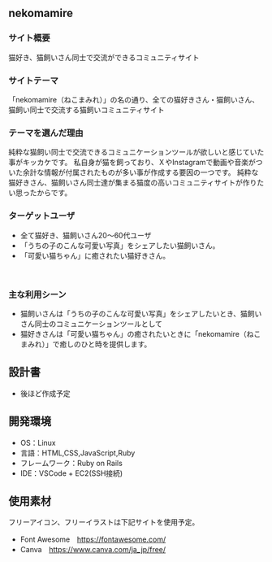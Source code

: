 ## nekomamire 

### サイト概要
猫好き、猫飼いさん同士で交流ができるコミュニティサイト

### サイトテーマ
「nekomamire（ねこまみれ）」の名の通り、全ての猫好きさん・猫飼いさん、猫飼い同士で交流する猫飼いコミュニティサイト
​

### テーマを選んだ理由
純粋な猫飼い同士で交流できるコミュニケーションツールが欲しいと感じていた事がキッカケです。
私自身が猫を飼っており、ＸやInstagramで動画や音楽がついた余計な情報が付属されたものが多い事が作成する要因の一つです。
純粋な猫好きさん、猫飼いさん同士達が集まる猫度の高いコミュニティサイトが作りたい思ったからです。


### ターゲットユーザ
- 全て猫好き、猫飼いさん20～60代ユーザ
- 「うちの子のこんな可愛い写真」をシェアしたい猫飼いさん。
- 「可愛い猫ちゃん」に癒されたい猫好きさん。

​
### 主な利用シーン
- 猫飼いさんは「うちの子のこんな可愛い写真」をシェアしたいとき、猫飼いさん同士のコミュニケーションツールとして
- 猫好きさんは「可愛い猫ちゃん」の癒されたいときに「nekomamire（ねこまみれ）」で癒しのひと時を提供します。


## 設計書
- 後ほど作成予定
​

## 開発環境
- OS：Linux
- 言語：HTML,CSS,JavaScript,Ruby
- フレームワーク：Ruby on Rails
- IDE：VSCode + EC2(SSH接続)


## 使用素材
フリーアイコン、フリーイラストは下記サイトを使用予定。
- Font Awesome　https://fontawesome.com/
- Canva　https://www.canva.com/ja_jp/free/
